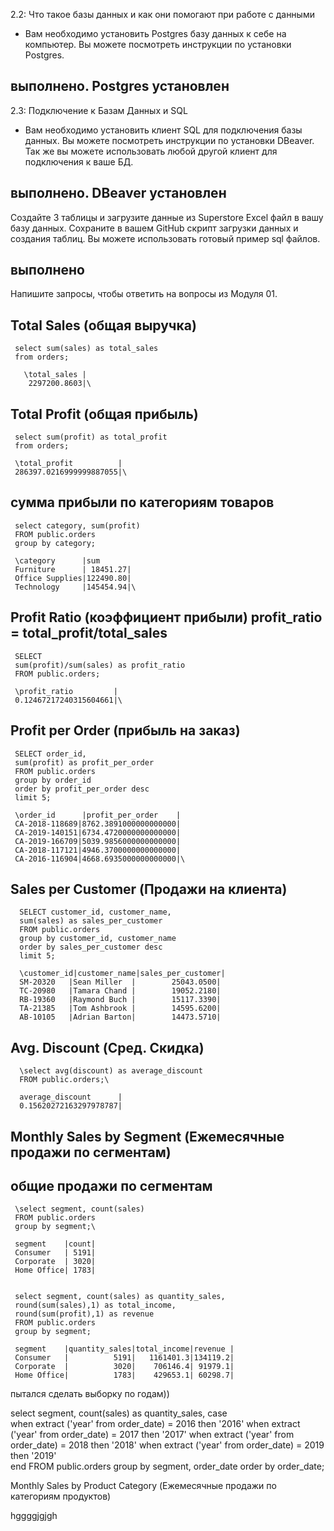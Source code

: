 
2.2: Что такое базы данных и как они помогают при работе с данными
- Вам необходимо установить Postgres базу данных к себе на компьютер. Вы можете посмотреть инструкции по установки Postgres.
## выполнено. Postgres установлен



2.3: Подключение к Базам Данных и SQL

- Вам необходимо установить клиент SQL для подключения базы данных. Вы можете посмотреть инструкции по установки DBeaver. Так же вы можете использовать любой другой клиент для подключения к ваше БД. 
## выполнено. DBeaver установлен

Создайте 3 таблицы и загрузите данные из Superstore Excel файл в вашу базу данных. Сохраните в вашем GitHub скрипт загрузки данных и создания таблиц. Вы можете использовать готовый пример sql файлов.
## выполнено

Напишите запросы, чтобы ответить на вопросы из Модуля 01.

## Total Sales (общая выручка)

     select sum(sales) as total_sales             
     from orders;

       \total_sales |
        2297200.8603|\

## Total Profit (общая прибыль)

     select sum(profit) as total_profit 
     from orders;

     \total_profit          |
     286397.0216999999887055|\

## сумма прибыли по категориям товаров
     select category, sum(profit)
     FROM public.orders
     group by category;

     \category      |sum                    
     Furniture      | 18451.27|
     Office Supplies|122490.80|
     Technology     |145454.94|\


## Profit Ratio (коэффициент прибыли) profit_ratio = total_profit/total_sales

     SELECT
     sum(profit)/sum(sales) as profit_ratio
     FROM public.orders;

     \profit_ratio         |
     0.12467217240315604661|\

## Profit per Order (прибыль на заказ)

     SELECT order_id,
     sum(profit) as profit_per_order
     FROM public.orders
     group by order_id
     order by profit_per_order desc 
     limit 5;

     \order_id      |profit_per_order    |
     CA-2018-118689|8762.3891000000000000|
     CA-2019-140151|6734.4720000000000000|
     CA-2019-166709|5039.9856000000000000|
     CA-2018-117121|4946.3700000000000000|
     CA-2016-116904|4668.6935000000000000|\

## Sales per Customer (Продажи на клиента)

      SELECT customer_id, customer_name,
      sum(sales) as sales_per_customer
      FROM public.orders
      group by customer_id, customer_name 
      order by sales_per_customer desc 
      limit 5; 

      \customer_id|customer_name|sales_per_customer|
      SM-20320   |Sean Miller  |        25043.0500|
      TC-20980   |Tamara Chand |        19052.2180|
      RB-19360   |Raymond Buch |        15117.3390|
      TA-21385   |Tom Ashbrook |        14595.6200|
      AB-10105   |Adrian Barton|        14473.5710|

## Avg. Discount (Сред. Скидка)

      \select avg(discount) as average_discount
      FROM public.orders;\

      average_discount      |
      0.15620272163297978787|

## Monthly Sales by Segment (Ежемесячные продажи по сегментам)
## общие продажи по сегментам

     \select segment, count(sales) 
     FROM public.orders
     group by segment;\

     segment    |count|
     Consumer   | 5191|
     Corporate  | 3020|
     Home Office| 1783|


     select segment, count(sales) as quantity_sales,
     round(sum(sales),1) as total_income,
     round(sum(profit),1) as revenue 
     FROM public.orders
     group by segment;

     segment    |quantity_sales|total_income|revenue |
     Consumer   |          5191|   1161401.3|134119.2|
     Corporate  |          3020|    706146.4| 91979.1|
     Home Office|          1783|    429653.1| 60298.7|


пытался сделать выборку по годам))

select segment,
count(sales) as quantity_sales,
case	
when extract ('year' from order_date) = 2016 then '2016'
when extract ('year' from order_date) = 2017 then '2017'
when extract ('year' from order_date) = 2018 then '2018'
when extract ('year' from order_date) = 2019 then '2019'	
end
FROM public.orders
group by segment, order_date
order by order_date;
 
Monthly Sales by Product Category (Ежемесячные продажи по категориям продуктов)

hggggjgjgh



